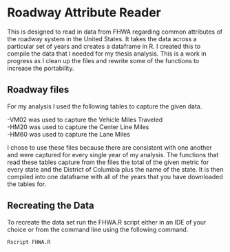 # Roadway Attribute Reader
This is designed to read in data from FHWA regarding common attributes of the roadway system in the United States. It takes the data across a particular set of years and creates a dataframe in R. I created this to compile the data that I needed for my thesis analysis. This is a work in progress as I clean up the files and rewrite some of the functions to increase the portability.

## Roadway files
For my analysis I used the following tables to capture the given data.

-VM02 was used to capture the Vehicle Miles Traveled  
-HM20 was used to capture the Center Line Miles  
-HM60 was used to capture the Lane Miles  

I chose to use these files because there are consistent with one another and were captured for every single year of my analysis. The functions that read these tables capture from the files the total of the given metric for every state and the District of Columbia plus the name of the state. It is then compiled into one dataframe with all of the years that you have downloaded the tables for.

## Recreating the Data
To recreate the data set run the FHWA.R script either in an IDE of your choice or from the command line using the following command.
```
Rscript FHWA.R
```
